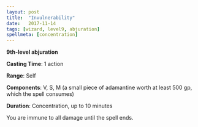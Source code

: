 ```yaml
---
layout: post
title:  "Invulnerability"
date:   2017-11-14
tags: [wizard, level9, abjuration]
spellmeta: [concentration]
---
```


**9th-level abjuration**

**Casting Time**: 1 action

**Range**: Self

**Components**: V, S, M (a small piece of adamantine worth at least 500 gp, which the spell consumes)

**Duration**: Concentration, up to 10 minutes

You are immune to all damage until the spell ends.
